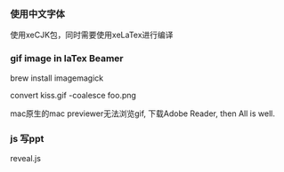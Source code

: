 
### 使用中文字体

使用xeCJK包，同时需要使用xeLaTex进行编译


### gif image in laTex Beamer


brew install imagemagick

convert kiss.gif -coalesce foo.png



mac原生的mac previewer无法浏览gif, 下载Adobe Reader, then All is well.

### js 写ppt

reveal.js 

